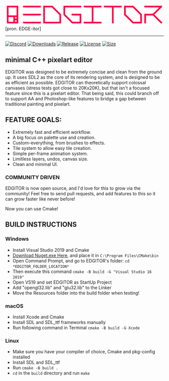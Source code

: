 <img src="https://github.com/ENDESGA/EDGITOR/blob/master/git/title.png" />
[pron. EDGE-itor]

- - - - - - -

[<img align="center" alt="Discord" src="https://img.shields.io/discord/732380484956586035?color=FF0040&label=chat&logo=discord&logoColor=FFFFFF">](https://discord.gg/hrtrV2x)
[<img align="center" alt="Downloads" src="https://img.shields.io/github/downloads/ENDESGA/EDGITOR/total?color=FF0040">](https://github.com/ENDESGA/EDGITOR)
[<img align="center" alt="Release" src="https://img.shields.io/github/v/release/ENDESGA/EDGITOR?include_prereleases?color=FF0040">](https://github.com/ENDESGA/EDGITOR/releases)
[<img align="center" alt="License" src="https://img.shields.io/github/license/ENDESGA/EDGITOR?color=FF0040">](https://github.com/ENDESGA/EDGITOR)
[<img align="center" alt="Size" src="https://img.shields.io/github/languages/code-size/ENDESGA/EDGITOR?color=FF0040">](https://github.com/ENDESGA/EDGITOR)

## minimal C++ pixelart editor
EDGITOR was designed to be extremely concise and clean from the ground up. It uses SDL2 as the core of its rendering system, and is designed to be as efficient as possible. EDGITOR can theoretically support colossal canvases (stress tests got close to 20Kx20K), but that isn't a focused feature since this is a pixelart editor. That being said, this could branch off to support AA and Photoshop-like features to bridge a gap between traditional painting and pixelart.

## FEATURE GOALS:
- Extremely fast and efficient workflow.
- A big focus on palette use and creation.
- Custom-everything, from brushes to effects.
- Tile system to allow easy tile creation.
- Simple per-frame animation system.
- Limitless layers, undos, canvas size.
- Clean and minimal UI.

### COMMUNITY DRIVEN
EDGITOR is now open source, and I'd love for this to grow via the community! Feel free to send pull requests, and add features to this so it can grow faster like never before!

Now you can use Cmake!

## BUILD INSTRUCTIONS
### Windows
- Install Visual Studio 2019 and Cmake
- [Download Nuget.exe Here](https://dist.nuget.org/win-x86-commandline/latest/nuget.exe), and place it in `C:\Program Files\CMake\bin`
- Open Command Prompt, and go to EDGITOR's folder: `cd *EDGITOR_FOLDER_LOCATION*`
- Then execute this command `cmake -B build -G "Visual Studio 16 2019"`
- Open VS19 and set EDGITOR as StartUp Project
- Add "opengl32.lib" and "glu32.lib" to the Linker
- Move the Resources folder into the build folder when testing!

### macOS
- Install Xcode and Cmake
- Install SDL and SDL_ttf frameworks manually
- Run following command in Terminal `cmake -B build -G Xcode`

### Linux
- Make sure you have your compiler of choice, Cmake and pkg-config installed
- Install SDL and SDL_ttf
- Run `cmake -B build .`
- `cd` in the `build` directory and run `make`

